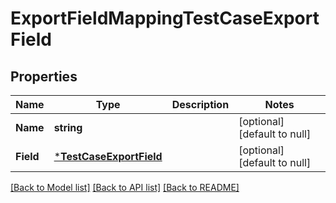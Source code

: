 # ExportFieldMappingTestCaseExportField

## Properties
Name | Type | Description | Notes
------------ | ------------- | ------------- | -------------
**Name** | **string** |  | [optional] [default to null]
**Field** | [***TestCaseExportField**](TestCaseExportField.md) |  | [optional] [default to null]

[[Back to Model list]](../README.md#documentation-for-models) [[Back to API list]](../README.md#documentation-for-api-endpoints) [[Back to README]](../README.md)

